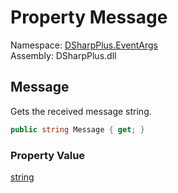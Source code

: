 # Property Message

Namespace: [DSharpPlus.EventArgs](DSharpPlus.EventArgs.md)  
Assembly: DSharpPlus.dll

## <a id="DSharpPlus_EventArgs_SocketTextMessageEventArgs_Message"></a>Message

Gets the received message string.

```csharp
public string Message { get; }
```

### Property Value

[string](https://learn.microsoft.com/dotnet/api/system.string)

